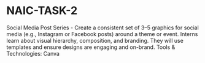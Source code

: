 # NAIC-TASK-2
Social Media Post Series - Create a consistent set of 3–5 graphics for social media (e.g., Instagram or Facebook posts) around a theme or event. Interns learn about visual hierarchy, composition, and branding. They will use templates and ensure designs are engaging and on-brand.
Tools & Technologies: Canva
